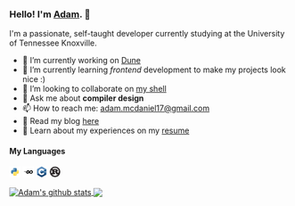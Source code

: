 ### Hello! I'm [Adam](https://adam-mcdaniel.github.io). 👋


I'm a passionate, self-taught developer currently studying at the University of Tennessee Knoxville.

- 🔭 I’m currently working on [Dune](https://github.com/adam-mcdaniel/dune)
- 🌱 I’m currently learning _frontend_ development to make my projects look nice :)
- 🤝 I’m looking to collaborate on [my shell](https://github.com/adam-mcdaniel/dune)
- 💬 Ask me about **compiler design**
- 📫 How to reach me: [adam.mcdaniel17@gmail.com](mailto:adam.mcdaniel17@gmail.com)
- 📖 Read my blog [here](https://adam-mcdaniel.github.io/blog)
- 📄 Learn about my experiences on my [resume](https://github.com/adam-mcdaniel/resume)

#### My Languages
<code><img height="20" src="https://raw.githubusercontent.com/github/explore/80688e429a7d4ef2fca1e82350fe8e3517d3494d/topics/python/python.png"></code>
<code><img height="20" src="https://raw.githubusercontent.com/github/explore/80688e429a7d4ef2fca1e82350fe8e3517d3494d/topics/go/go.png"></code>
<code><img height="20" src="https://raw.githubusercontent.com/github/explore/80688e429a7d4ef2fca1e82350fe8e3517d3494d/topics/cpp/cpp.png"></code>
<code><img height="20" src="https://raw.githubusercontent.com/github/explore/80688e429a7d4ef2fca1e82350fe8e3517d3494d/topics/rust/rust.png"></code>    


<a href="https://adam-mcdaniel.github.io/">
  <img align="center" src="https://github-readme-stats.anuraghazra1.vercel.app/api?username=adam-mcdaniel&show_icons=true&include_all_commits=true" alt="Adam's github stats" />
</a>
<a href="https://adam-mcdaniel.github.io/">
  <!-- Change the `github-readme-stats.anuraghazra1.vercel.app` to `github-readme-stats.vercel.app`  -->
  <img align="center" src="https://github-readme-stats.vercel.app/api/top-langs/?username=adam-mcdaniel&layout=compact" />
</a>
